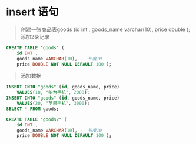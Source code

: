 # insert 语句

> 创建一张商品表goods (id  int , goods_name varchar(10), price double );  <br>
> 添加2条记录  <br>
```sql
CREATE TABLE "goods" (
	id INT ,
	goods_name VARCHAR(10), -- 长度10
	price DOUBLE NOT NULL DEFAULT 100 );
```

> 添加数据  <br>
```sql
INSERT INTO "goods" (id, goods_name, price) 
	VALUES(10, "华为手机", 2000);
INSERT INTO "goods" (id, goods_name, price) 
	VALUES(20, "苹果手机", 3000);
SELECT * FROM goods;

CREATE TABLE "goods2" (
	id INT ,
	goods_name VARCHAR(10), -- 长度10
	price DOUBLE NOT NULL DEFAULT 100 );
```